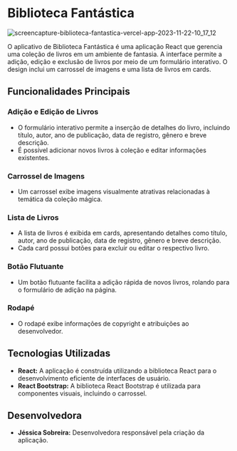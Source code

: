 # Biblioteca Fantástica

![screencapture-biblioteca-fantastica-vercel-app-2023-11-22-10_17_12](https://github.com/jessica-sobreira/biblioteca_fantastica/assets/117686537/5da86af1-f90a-4464-95a5-8af569962d10)


O aplicativo de Biblioteca Fantástica é uma aplicação React que gerencia uma coleção de livros em um ambiente de fantasia. A interface permite a adição, edição e exclusão de livros por meio de um formulário interativo. O design inclui um carrossel de imagens e uma lista de livros em cards.

## Funcionalidades Principais

### Adição e Edição de Livros
- O formulário interativo permite a inserção de detalhes do livro, incluindo título, autor, ano de publicação, data de registro, gênero e breve descrição.
- É possível adicionar novos livros à coleção e editar informações existentes.

### Carrossel de Imagens
- Um carrossel exibe imagens visualmente atrativas relacionadas à temática da coleção mágica.

### Lista de Livros
- A lista de livros é exibida em cards, apresentando detalhes como título, autor, ano de publicação, data de registro, gênero e breve descrição.
- Cada card possui botões para excluir ou editar o respectivo livro.

### Botão Flutuante
- Um botão flutuante facilita a adição rápida de novos livros, rolando para o formulário de adição na página.

### Rodapé
- O rodapé exibe informações de copyright e atribuições ao desenvolvedor.

## Tecnologias Utilizadas
- **React:** A aplicação é construída utilizando a biblioteca React para o desenvolvimento eficiente de interfaces de usuário.
- **React Bootstrap:** A biblioteca React Bootstrap é utilizada para componentes visuais, incluindo o carrossel.

## Desenvolvedora
- **Jéssica Sobreira:** Desenvolvedora responsável pela criação da aplicação.

